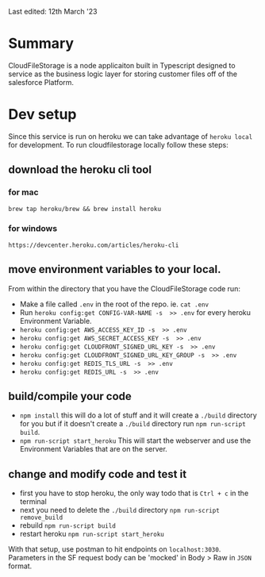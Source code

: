 Last edited: 12th March '23

# Summary
CloudFileStorage is a node applicaiton built in Typescript designed to service as the business logic layer for storing customer files off of the salesforce Platform.

# Dev setup
Since this service is run on heroku we can take advantage of `heroku local` for development.
To run cloudfilestorage locally follow these steps:
## download the heroku cli tool
### for mac
`brew tap heroku/brew && brew install heroku`
### for windows
`https://devcenter.heroku.com/articles/heroku-cli`
## move environment variables to your local.
From within the directory that you have the CloudFileStorage code run:
  - Make a file called `.env` in the root of the repo. ie. `cat .env`
  - Run `heroku config:get CONFIG-VAR-NAME -s  >> .env` for every heroku Environment Variable.
  - `heroku config:get AWS_ACCESS_KEY_ID -s  >> .env`
  - `heroku config:get AWS_SECRET_ACCESS_KEY -s  >> .env`
  - `heroku config:get CLOUDFRONT_SIGNED_URL_KEY -s  >> .env`
  - `heroku config:get CLOUDFRONT_SIGNED_URL_KEY_GROUP -s  >> .env`
  - `heroku config:get REDIS_TLS_URL -s  >> .env`
  - `heroku config:get REDIS_URL -s  >> .env`
## build/compile your code
  - `npm install` this will do a lot of stuff and it will create a `./build` directory for you but if it doesn't create a `./build` directory run `npm run-script build`.
  - `npm run-script start_heroku` This will start the webserver and use the Environment Variables that are on the server.
## change and modify code and test it
  - first you have to stop heroku, the only way todo that is `Ctrl + c` in the terminal
  - next you need to delete the `./build` directory `npm run-script remove_build`
  - rebuild `npm run-script build`
  - restart heroku `npm run-script start_heroku`

With that setup, use postman to hit endpoints on `localhost:3030`.
Parameters in the SF request body can be 'mocked' in Body > Raw in `JSON` format.
